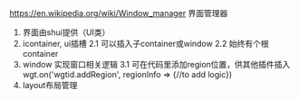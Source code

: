 https://en.wikipedia.org/wiki/Window_manager
界面管理器
1. 界面由shui提供（UI类）
2. icontainer, ui插槽
    2.1 可以插入子container或window
    2.2 始终有个根container
3. window 实现窗口相关逻辑
    3.1 可在代码里添加region位置，供其他插件插入  wgt.on('wgtid.addRegion', regionInfo => {//to add logic})
4. layout布局管理


